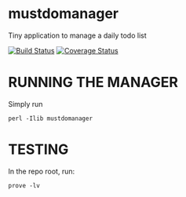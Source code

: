 # mustdomanager
Tiny application to manage a daily todo list

[![Build Status](https://travis-ci.org/amacleay/mustdomanager.svg?branch=master)](https://travis-ci.org/amacleay/mustdomanager)
[![Coverage Status](https://coveralls.io/repos/amacleay/mustdomanager/badge.svg?branch=master)](https://coveralls.io/r/amacleay/mustdomanager?branch=master)

# RUNNING THE MANAGER
Simply run
```
perl -Ilib mustdomanager
```

# TESTING
In the repo root, run:
```
prove -lv
```


